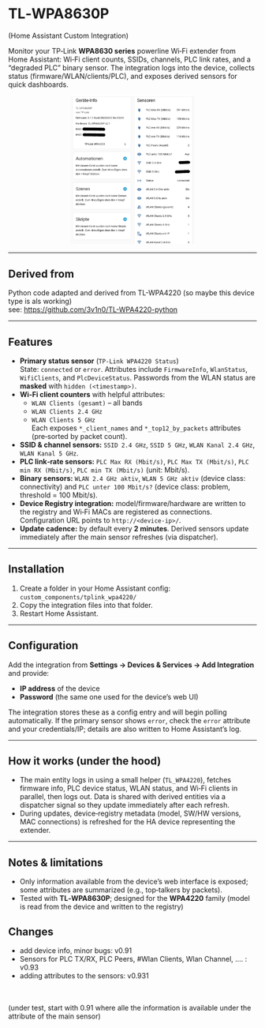 # TL‑WPA8630P
(Home Assistant Custom Integration)

Monitor your TP‑Link **WPA8630 series** powerline Wi‑Fi extender from Home Assistant: Wi‑Fi client counts, SSIDs, channels, PLC link rates, and a “degraded PLC” binary sensor. The integration logs into the device, collects status (firmware/WLAN/clients/PLC), and exposes derived sensors for quick dashboards.

<p align="center">
  <img src="TL-WPA8630P-sensors.png" alt="Home Assistant entities screenshot" width="50%">
</p>

---

## Derived from

Python code adapted and derived from TL-WPA4220 (so maybe this device type is als working)<br>
see: https://github.com/3v1n0/TL-WPA4220-python

---

## Features

- **Primary status sensor** (`TP‑Link WPA4220 Status`)  
  State: `connected` or `error`. Attributes include `FirmwareInfo`, `WlanStatus`, `WifiClients`, and `PlcDeviceStatus`. Passwords from the WLAN status are **masked** with `hidden (<timestamp>)`.
- **Wi‑Fi client counters** with helpful attributes:
  - `WLAN Clients (gesamt)` – all bands  
  - `WLAN Clients 2.4 GHz`  
  - `WLAN Clients 5 GHz`  
  Each exposes `*_client_names` and `*_top12_by_packets` attributes (pre‑sorted by packet count).
- **SSID & channel sensors:** `SSID 2.4 GHz`, `SSID 5 GHz`, `WLAN Kanal 2.4 GHz`, `WLAN Kanal 5 GHz`.
- **PLC link‑rate sensors:** `PLC Max RX (Mbit/s)`, `PLC Max TX (Mbit/s)`, `PLC min RX (Mbit/s)`, `PLC min TX (Mbit/s)` (unit: Mbit/s).
- **Binary sensors:** `WLAN 2.4 GHz aktiv`, `WLAN 5 GHz aktiv` (device class: connectivity) and `PLC unter 100 Mbit/s?` (device class: problem, threshold = 100 Mbit/s).
- **Device Registry integration:** model/firmware/hardware are written to the registry and Wi‑Fi MACs are registered as connections. Configuration URL points to `http://<device-ip>/`.
- **Update cadence:** by default every **2 minutes**. Derived sensors update immediately after the main sensor refreshes (via dispatcher).

---

## Installation

1. Create a folder in your Home Assistant config:  
   `custom_components/tplink_wpa4220/`
2. Copy the integration files into that folder.
3. Restart Home Assistant.

---

## Configuration

Add the integration from **Settings → Devices & Services → Add Integration** and provide:

- **IP address** of the device
- **Password** (the same one used for the device’s web UI)

The integration stores these as a config entry and will begin polling automatically. If the primary sensor shows `error`, check the `error` attribute and your credentials/IP; details are also written to Home Assistant’s log.

---


## How it works (under the hood)

- The main entity logs in using a small helper (`TL_WPA4220`), fetches firmware info, PLC device status, WLAN status, and Wi‑Fi clients in parallel, then logs out. Data is shared with derived entities via a dispatcher signal so they update immediately after each refresh.
- During updates, device‑registry metadata (model, SW/HW versions, MAC connections) is refreshed for the HA device representing the extender.

---

## Notes & limitations

- Only information available from the device’s web interface is exposed; some attributes are summarized (e.g., top‑talkers by packets).
- Tested with **TL‑WPA8630P**; designed for the **WPA4220** family (model is read from the device and written to the registry)


## Changes

- add device info, minor bugs: v0.91
- Sensors for PLC TX/RX, PLC Peers, #Wlan Clients, Wlan Channel, .... : v0.93
- adding attributes to the sensors: v0.931
<br>
<br>
(under test, start with 0.91 where alle the information is available under the attribute of the main sensor)



